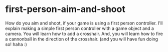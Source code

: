 # first-person-aim-and-shoot
How do you aim and shoot, if your game is using a first person controller.  I'll explain making a simple first person controller with a game object and a camera. You will learn how to add a crosshair. And, you will learn how to fire a cannonball in the direction of the crosshair.  (and you will have fun doing so! haha :)  
